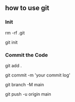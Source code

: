 ## how to use git

### Init

rm -rf .git

git init 

### Commit the Code

git add .

git commit -m 'your commit log'

git branch -M main

git push -u origin main

